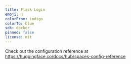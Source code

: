 ```yaml
---
title: Flask Login
emoji: 👀
colorFrom: indigo
colorTo: blue
sdk: docker
pinned: false
license: mit
---
```


Check out the configuration reference at https://huggingface.co/docs/hub/spaces-config-reference
